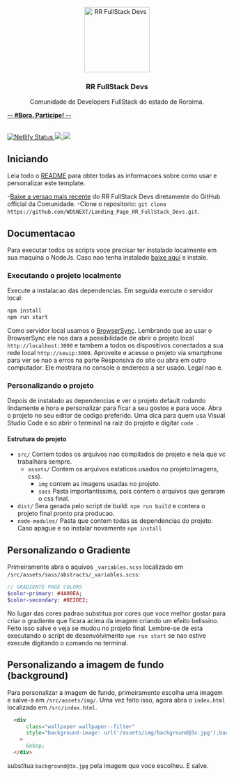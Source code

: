 <p align="center">
  <a href="https://rrdevsfullstack.netlify.com/">
    <img src="https://rrdevsfullstack.netlify.com/assets/img/logo.svg" alt="RR FullStack Devs" width="150">
  </a>
</p>

<h3 align="center">RR FullStack Devs</h3>

<p align="center">
  Comunidade de Developers FullStack do estado de Roraima.
  <br>

<a href="https://rrdevsfullstack.netlify.com/"><strong>-- #Bora. Participe! --</strong></a>
<br>
<br>

  <a href="https://app.netlify.com/sites/rrdevsfullstack/deploys">
    <img src="https://api.netlify.com/api/v1/badges/7a65b587-5cb4-4e92-9a01-3f4291934841/deploy-status" alt="Netlify Status">
  </a>

  <a href="https://david-dm.org/WDSNEXT/Landing_Page_RR_FullStack_Devs" title="dependencies status">
    <img src="https://david-dm.org/WDSNEXT/Landing_Page_RR_FullStack_Devs/status.svg"/>
  </a>

  <a href="https://david-dm.org/WDSNEXT/Landing_Page_RR_FullStack_Devs?type=dev" title="devDependencies status">
    <img src="https://david-dm.org/WDSNEXT/Landing_Page_RR_FullStack_Devs/dev-status.svg"/>
  </a>
</p>

## Iniciando

Leia todo o [README](https://github.com/WDSNEXT/Landing_Page_RR_FullStack_Devs/blob/master/README.md) para obter todas as informacoes
sobre como usar e personalizar este template.

-[Baixe a versao mais recente](https://github.com/WDSNEXT/Landing_Page_RR_FullStack_Devs) do RR FullStack Devs diretamente do GitHub official da Comunidade.
-Clone o repositorio: `git clone https://github.com/WDSNEXT/Landing_Page_RR_FullStack_Devs.git`.

## Documentacao

Para executar todos os scripts voce precisar ter instalado localmente em sua maquina o NodeJs. Caso nao tenha instalado [baixe aqui](https://nodejs.org/en/download/) e instale.

### Executando o projeto localmente

Execute a instalacao das dependencias. Em seguida execute o servidor local:

```bash
npm install
npm run start
```

Como servidor local usamos o [BrowserSync](https://www.browsersync.io/). Lembrando que ao usar o BrowserSync ele nos dara a possibilidade de
abrir o projeto local `http://localhost:3000` e tambem a todos os dispositivos conectados a sua rede local `http://seuip:3000`. Aproveite e acesse o projeto
via smartphone para ver se nao a erros na parte Responsiva do site ou abra em outro computador. Ele mostrara no console o endereco a ser usado. Legal nao e.

### Personalizando o projeto

Depois de instalado as dependencias e ver o projeto default rodando lindamente e hora e personalizar para ficar a seu gostos e para voce.
Abra o projeto no seu editor de codigo preferido. Uma dica para quem usa Visual Studio Code e so abrir o terminal na raiz do projeto e digitar `code .`

#### Estrutura do projeto

- `src/` Contem todos os arquivos nao compilados do projeto e nela que vc trabalhara sempre.
  - `assets/` Contem os arquivos estaticos usados no projeto(imagens, css).
    - `img` contem as imagens usadas no projeto.
    - `sass` Pasta importantissima, pois contem o arquivos que geraram o css final.
- `dist/` Sera gerada pelo script de build: `npm run build` e contera o projeto final pronto pra producao.
- `node-modules/` Pasta que contem todas as dependencias do projeto. Caso apague e so instalar novamente `npm install`

## Personalizando o Gradiente

Primeiramente abra o aquivos `_variables.scss` localizado em `/src/assets/sass/abstracts/_variables.scss`:

```sass
// GRADIENTE PAGE COLORS
$color-primary: #4A00EA;
$color-secondary: #8E2DE2;
```
No lugar das cores padrao substitua por cores que voce melhor gostar para criar o gradiente que ficara acima da imagem criando um efeito belissino.
Feito isso salve e veja se mudou no projeto final. Lembre-se de esta executando o script de desenvolvimento `npm run start` se nao estive execute
digitando o comando no terminal.

## Personalizando a imagem de fundo (background)

Para personalizar a imagem de fundo, primeiramente escolha uma imagem e salve-a em `/src/assets/img/`. Uma vez feito isso,
agora abra o `index.html` localizada em `/src/index.html`.

```html
  <div
      class="wallpaper wallpaper--filter"
      style="background-image: url('/assets/img/background@3x.jpg');background-size: cover;background-position: center;"
    >
      &nbsp;
  </div>
```

substitua `background@3x.jpg` pela imagem que voce escolheu. E salve.
